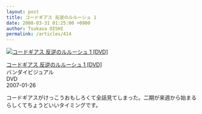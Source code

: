 ```yaml
---
layout: post
title: コードギアス 反逆のルルーシュ 1
date: 2008-03-31 01:25:00 +0900
author: Tsukasa OISHI
permalink: /articles/414
---
```



 [![コードギアス 反逆のルルーシュ 1 [DVD]](https://images-na.ssl-images-amazon.com/images/I/51SJ489KZ9L._SL160_.jpg "コードギアス 反逆のルルーシュ 1 [DVD]")](http://www.amazon.co.jp/%E3%82%B3%E3%83%BC%E3%83%89%E3%82%AE%E3%82%A2%E3%82%B9-%E5%8F%8D%E9%80%86%E3%81%AE%E3%83%AB%E3%83%AB%E3%83%BC%E3%82%B7%E3%83%A5-1-DVD-%E7%A6%8F%E5%B1%B1%E6%BD%A4/dp/B000JFY0QG%3FSubscriptionId%3DAKIAIKJECTBTL3JTYTKA%26tag%3Dkaeruspoon-22%26linkCode%3Dxm2%26camp%3D2025%26creative%3D165953%26creativeASIN%3DB000JFY0QG)  

 [コードギアス 反逆のルルーシュ 1 [DVD]](http://www.amazon.co.jp/%E3%82%B3%E3%83%BC%E3%83%89%E3%82%AE%E3%82%A2%E3%82%B9-%E5%8F%8D%E9%80%86%E3%81%AE%E3%83%AB%E3%83%AB%E3%83%BC%E3%82%B7%E3%83%A5-1-DVD-%E7%A6%8F%E5%B1%B1%E6%BD%A4/dp/B000JFY0QG%3FSubscriptionId%3DAKIAIKJECTBTL3JTYTKA%26tag%3Dkaeruspoon-22%26linkCode%3Dxm2%26camp%3D2025%26creative%3D165953%26creativeASIN%3DB000JFY0QG)  
バンダイビジュアル  
DVD  
2007-01-26  

コードギアスがけっこうおもしろくて全話見てしまった。二期が来週から始まるらしくてちょうどいいタイミングです。  
